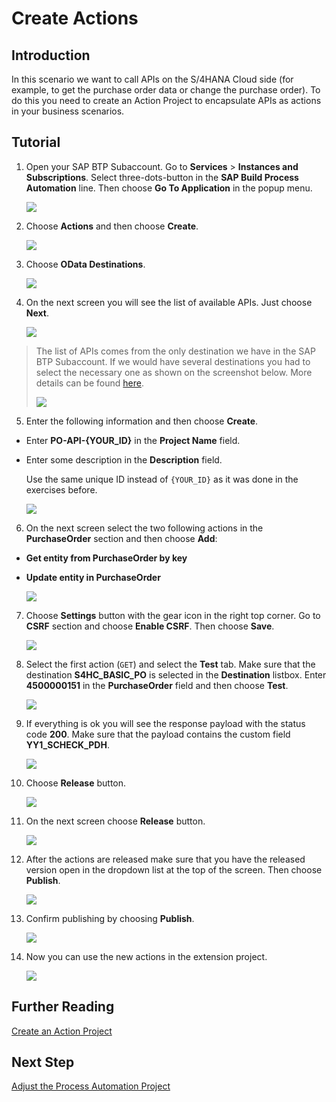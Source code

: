 # Create Actions

## Introduction

In this scenario we want to call APIs on the S/4HANA Cloud side (for example, to get the purchase order data or change the purchase order). To do this you need to create an Action Project to encapsulate APIs as actions in your business scenarios.

## Tutorial

1. Open your SAP BTP Subaccount. Go to **Services** > **Instances and Subscriptions**. Select three-dots-button in the **SAP Build Process Automation** line. Then choose **Go To Application** in the popup menu.

    ![](./img/open-process-automation.png)

2. Choose **Actions** and then choose **Create**.

    ![](./img/create-action-projects.png)

3. Choose **OData Destinations**.

    ![](./img/odata-api-source.png)

4. On the next screen you will see the list of available APIs. Just choose **Next**.

    ![](./img/odata-api-available.png)

> The list of APIs comes from the only destination we have in the SAP BTP Subaccount. If we would have several destinations you had to select the necessary one as shown on the screenshot below. More details can be found [here](https://help.sap.com/docs/build-process-automation/sap-build-process-automation/using-other-sap-btp-destinations?version=Cloud).
>
>   ![](./img/select-destination.png)

5. Enter the following information and then choose **Create**.

  - Enter **PO-API-{YOUR_ID}** in the **Project Name** field.
  - Enter some description in the **Description** field.

    Use the same unique ID instead of `{YOUR_ID}` as it was done in the exercises before.

    ![](./img/action-project-name.png)

6. On the next screen select the two following actions in the **PurchaseOrder** section and then choose **Add**:

  - **Get entity from PurchaseOrder by key**
  - **Update entity in PurchaseOrder**

    ![](./img/add-specific-actions.png)

7. Choose **Settings** button with the gear icon in the right top corner. Go to **CSRF** section and choose **Enable CSRF**. Then choose **Save**.

    ![](./img/enable-csrf.png)

8. Select the first action (`GET`) and select the **Test** tab. Make sure that the destination **S4HC_BASIC_PO** is selected in the **Destination** listbox. Enter **4500000151** in the **PurchaseOrder** field and then choose **Test**.

    ![](./img/test-action.png)

9. If everything is ok you will see the response payload with the status code **200**. Make sure that the payload contains the custom field **YY1_SCHECK_PDH**.

    ![](./img/test-preview.png)

10. Choose **Release** button.

    ![](./img/release-actions.png)

11. On the next screen choose **Release** button.

    ![](./img/release-notes.png)

12. After the actions are released make sure that you have the released version open in the dropdown list at the top of the screen. Then choose **Publish**.

    ![](./img/publish-actions.png)

13. Confirm publishing by choosing **Publish**.

    ![](./img/confirm-publish.png)

14. Now you can use the new actions in the extension project.

    ![](./img/publish-result.png)

## Further Reading

[Create an Action Project](https://help.sap.com/docs/build-process-automation/sap-build-process-automation/create-actions-project?version=Cloud)

## Next Step

[Adjust the Process Automation Project](./adjust-project.md)
